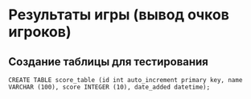 # Результаты игры (вывод очков игроков)

## Создание таблицы для тестирования

`CREATE TABLE score_table (id int auto_increment primary key, name VARCHAR (100), score INTEGER (10), date_added datetime);`
